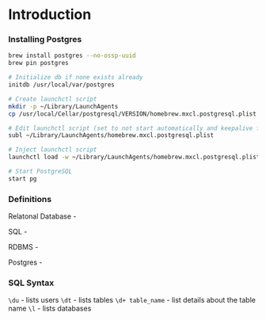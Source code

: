 # Introduction

### Installing Postgres

```sh
brew install postgres --no-ossp-uuid
brew pin postgres

# Initialize db if none exists already
initdb /usr/local/var/postgres

# Create launchctl script
mkdir -p ~/Library/LaunchAgents
cp /usr/local/Cellar/postgresql/VERSION/homebrew.mxcl.postgresql.plist ~/Library/LaunchAgents/

# Edit launchctl script (set to not start automatically and keepalive false)
subl ~/Library/LaunchAgents/homebrew.mxcl.postgresql.plist

# Inject launchctl script
launchctl load -w ~/Library/LaunchAgents/homebrew.mxcl.postgresql.plist

# Start PostgreSQL
start pg
```

### Definitions

Relatonal Database - 

SQL -

RDBMS - 

Postgres - 

### SQL Syntax

`\du` - lists users
`\dt` - lists tables
`\d+ table_name` - list details about the table name
`\l` - lists databases